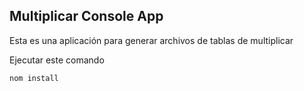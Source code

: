 ##  Multiplicar Console App

Esta es una aplicación para generar archivos de tablas de multiplicar

Ejecutar este comando 

````
nom install
````